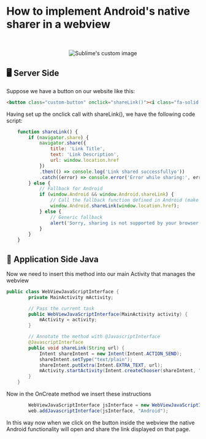 # How to implement Android's native sharer in a webview
<br>

<p align="center">
  <img src="https://github.com/antonioalia7/android-native-sharer-webview/assets/39644570/ae42aee5-ed43-48eb-abe2-0a245fef5cd2?raw=true" alt="Sublime's custom image"/>
</p>
 


## 🖥️ Server Side
Suppose we have a button on our website like this:
```html
<button class="custom-button" onclick="shareLink()"><i class="fa-solid fa-share-nodes" style="font-size: 34px;"></i></button>
```
Having set up the onclick call with shareLink(), we have the following code script:

```javascript
    function shareLink() {
        if (navigator.share) {
            navigator.share({
                title: 'Link Title',
                text: 'Link Description',
                url: window.location.href
            })
            .then(() => console.log('Link shared successfullyo'))
            .catch((error) => console.error('Error while sharing:', error));
        } else {
            // Fallback for Android
            if (window.Android && window.Android.shareLink) {
                // Call the fallback function defined in Android (make sure the function exists in Android)
                window.Android.shareLink(window.location.href);
            } else {
                // Generic fallback
                alert('Sorry, sharing is not supported by your browser.');
            }
        }
    }
```

## 📱 Application Side Java
Now we need to insert this method into our main Activity that manages the webview
```java
public class WebViewJavaScriptInterface {
        private MainActivity mActivity;

        // Pass the current task
        public WebViewJavaScriptInterface(MainActivity activity) {
            mActivity = activity;
        }

        // Annotate the method with @JavascriptInterface
        @JavascriptInterface
        public void shareLink(String url) {
            Intent shareIntent = new Intent(Intent.ACTION_SEND);
            shareIntent.setType("text/plain");
            shareIntent.putExtra(Intent.EXTRA_TEXT, url);
            mActivity.startActivity(Intent.createChooser(shareIntent, "Share link via"));
        }
    }
```

Now in the OnCreate method we insert these instructions
```java
        WebViewJavaScriptInterface jsInterface = new WebViewJavaScriptInterface(this);
        web.addJavascriptInterface(jsInterface, "Android");

```

In this way now when we click on the button inside the webview the native Android functionality will open and share the link displayed on that page.






